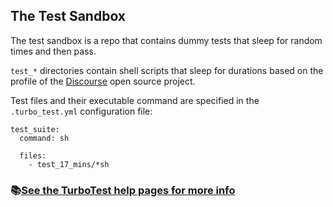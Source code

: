 ## The Test Sandbox

The test sandbox is a repo that contains dummy tests that sleep for random times and then pass.

`test_*` directories contain shell scripts that sleep for durations based on the profile of the [Discourse](https://github.com/discourse/discourse) open source project.

Test files and their executable command are specified in the `.turbo_test.yml` configuration file:

```
test_suite:
  command: sh

  files:
    - test_17_mins/*sh
```

### 📚[See the TurboTest help pages for more info](https://turbo-test.help/benchmark)












































































































































































































